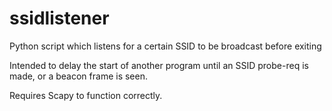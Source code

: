 # ssidlistener

Python script which listens for a certain SSID to be broadcast before exiting

Intended to delay the start of another program until an SSID probe-req is made, or a beacon frame is seen.

Requires Scapy to function correctly.
